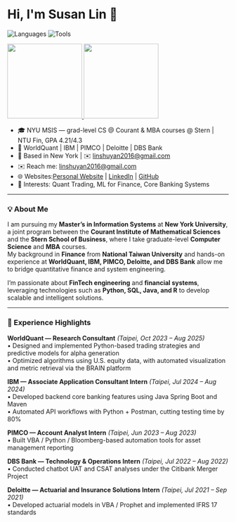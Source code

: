 <h1 align="left">Hi, I'm Susan Lin 👋</h1>



<p>
  <img alt="Languages" src="https://img.shields.io/badge/Languages-Python%20|%20SQL%20|%20VBA%20|%20R%20|%20Stata-0d1117?style=for-the-badge">
  <img alt="Tools" src="https://img.shields.io/badge/Tools-Postman%20|%20Excel%20|%20Prophet-0d1117?style=for-the-badge">
</p>


<p align="left">
  <a href="https://github.com/anuraghazra/github-readme-stats">
    <img height="170" src="https://github-readme-stats.vercel.app/api?username=SusanLin0426&show_icons=true&include_all_commits=true&count_private=true&rank_icon=github&theme=radical&hide_border=true" />
  </a>
  <a href="https://github.com/anuraghazra/github-readme-stats">
    <img height="170" src="https://github-readme-stats.vercel.app/api/top-langs/?username=SusanLin0426&layout=donut&langs_count=8&theme=radical&hide=jupyter%20notebook&hide_border=true" />


    
  </a>
</p>

<p>
</p>



- 🎓 NYU MSIS — grad-level CS @ Courant & MBA courses @ Stern | NTU Fin, GPA 4.21/4.3
- 💼 WorldQuant | IBM | PIMCO | Deloitte | DBS Bank
- 📍 Based in New York | ✉️ [linshuyan2016@gmail.com](mailto:linshuyan2016@gmail.com)
-  ✉️ Reach me: [linshuyan2016@gmail.com](mailto:linshuyan2016@gmail.com) 
- 🌐 Websites:[Personal Website](https://linshuyan2016.wixsite.com/website) | [LinkedIn](https://www.linkedin.com/in/shu-yen-lin-090340220/) | [GitHub](https://github.com/SusanLin0426)
- 🧠 Interests: Quant Trading, ML for Finance, Core Banking Systems  
---

### 💡 About Me
I am pursuing my **Master’s in Information Systems** at **New York University**, a joint program between the **Courant Institute of Mathematical Sciences** and the **Stern School of Business**, where I take graduate-level **Computer Science** and **MBA** courses.  
My background in **Finance** from **National Taiwan University** and hands-on experience at **WorldQuant, IBM, PIMCO, Deloitte, and DBS Bank** allow me to bridge quantitative finance and system engineering.

I’m passionate about **FinTech engineering** and **financial systems**, leveraging technologies such as **Python, SQL, Java, and R** to develop scalable and intelligent solutions.

---
### 💼 Experience Highlights

**WorldQuant — Research Consultant** _(Taipei, Oct 2023 – Aug 2025)_  
• Designed and implemented Python-based trading strategies and predictive models for alpha generation  
• Optimized algorithms using U.S. equity data, with automated visualization and metric retrieval via the BRAIN platform  

**IBM — Associate Application Consultant Intern** _(Taipei, Jul 2024 – Aug 2024)_  
• Developed backend core banking features using Java Spring Boot and Maven  
• Automated API workflows with Python + Postman, cutting testing time by 80%  

**PIMCO — Account Analyst Intern** _(Taipei, Jun 2023 – Aug 2023)_  
• Built VBA / Python / Bloomberg-based automation tools for asset management reporting  

**DBS Bank — Technology & Operations Intern** _(Taipei, Jul 2022 – Aug 2022)_  
• Conducted chatbot UAT and CSAT analyses under the Citibank Merger Project  

**Deloitte — Actuarial and Insurance Solutions Intern** _(Taipei, Jul 2021 – Sep 2021)_  
• Developed actuarial models in VBA / Prophet and implemented IFRS 17 standards  

